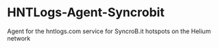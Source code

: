 # HNTLogs-Agent-Syncrobit
Agent for the hntlogs.com service for SyncroB.it hotspots on the Helium network
